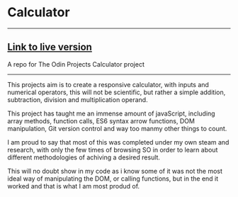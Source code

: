 # Calculator
<hr>
<h2><a href= "https://venexcon.github.io/Calculator/"> Link to live version</a></h2> 
A repo for The Odin Projects Calculator project 
<hr> 

<p> This projects aim is to create a responsive calculator, with inputs and numerical operators, this will not be scientific, but rather a simple addition, subtraction, division and multiplication operand. </p>


<p>This project has taught me an immense amount of javaScript, including array methods, function calls, ES6 syntax arrow functions, DOM manipulation, Git version control and way too manmy other things to count. </p>

<p>I am proud to say that most of this was completed under my own steam and research, with only the few times of browsing SO in order to learn about different methodologies of achiving a desired result. </p>

<p> This will no doubt show in my code as i know some of it was not the most ideal way of manipulating the DOM, or calling functions, but in the end it worked and that is what I am most produd of. </P>
